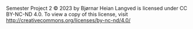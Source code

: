 Semester Project 2 © 2023 by Bjørnar Heian Langved is licensed under CC BY-NC-ND 4.0. To view a copy of this license, visit http://creativecommons.org/licenses/by-nc-nd/4.0/
